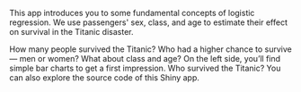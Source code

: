 This app introduces you to some fundamental concepts of logistic regression. We use passengers' sex, class, and age to estimate their effect on survival in the Titanic disaster.


How many people survived the Titanic? Who had a higher chance to survive — men or women? What about class and age? On the left side, you’ll find simple bar charts to get a first impression. Who survived the Titanic? You can also explore the source code of this Shiny app.
